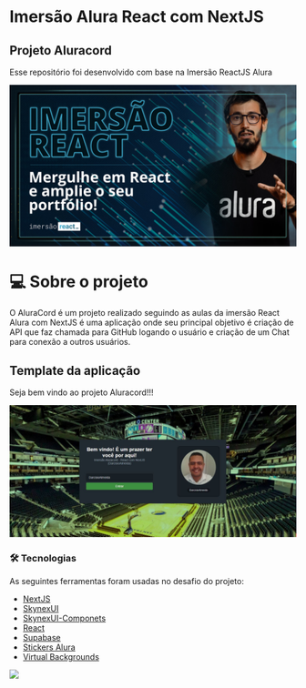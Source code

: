 # Imersão Alura React com NextJS 

## Projeto Aluracord 

Esse repositório foi desenvolvido com base na Imersão ReactJS Alura <br> 

![AluraCord](./src/image/thumb-imersao-react.jpg 'Alura') <br>

# 💻 Sobre o projeto

O AluraCord é um projeto realizado seguindo as aulas da imersão React Alura com NextJS é uma aplicação onde seu principal objetivo é criação de API que faz chamada para GitHub logando o usuário e criação de um Chat para conexão a outros usuários. 

## Template da aplicação

Seja bem vindo ao projeto Aluracord!!!

![AluraCord](./src/image/profile.jpg 'AluraCord') <br>

### 🛠 Tecnologias

As seguintes ferramentas foram usadas no desafio do projeto:

- [NextJS](https://nextjs.org/)
- [SkynexUI](https://storybook.skynexui.dev/?path=/story/introduction--page)
- [SkynexUI-Componets](https://github.com/skynexui/components)
- [React](https://reactjs.org/)
- [Supabase](https://supabase.com/)
- [Stickers Alura](https://www.alura.com.br/artigos/stickers-dev-aluraverso-whatsapp-telegram)
- [Virtual Backgrounds](https://virtualbackgrounds.site/pt/)


 <img src="https://img.shields.io/static/v1?label=DEV&message=Darcisio Almeida&color=7159c1&style=for-the-badge&logo=ghost"/>

